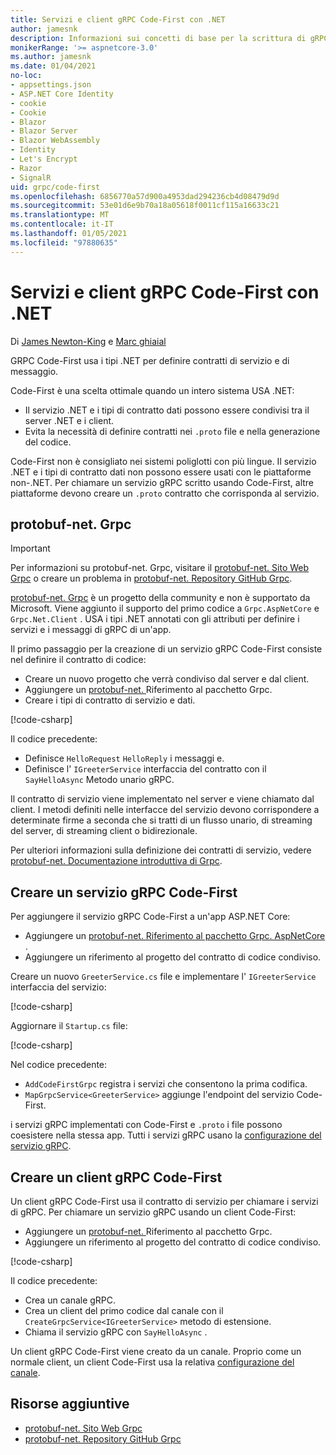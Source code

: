```yaml
---
title: Servizi e client gRPC Code-First con .NET
author: jamesnk
description: Informazioni sui concetti di base per la scrittura di gRPC Code-First con .NET.
monikerRange: '>= aspnetcore-3.0'
ms.author: jamesnk
ms.date: 01/04/2021
no-loc:
- appsettings.json
- ASP.NET Core Identity
- cookie
- Cookie
- Blazor
- Blazor Server
- Blazor WebAssembly
- Identity
- Let's Encrypt
- Razor
- SignalR
uid: grpc/code-first
ms.openlocfilehash: 6856770a57d900a4953dad294236cb4d08479d9d
ms.sourcegitcommit: 53e01d6e9b70a18a05618f0011cf115a16633c21
ms.translationtype: MT
ms.contentlocale: it-IT
ms.lasthandoff: 01/05/2021
ms.locfileid: "97880635"
---
```

# <a name="code-first-grpc-services-and-clients-with-net"></a>Servizi e client gRPC Code-First con .NET

Di [James Newton-King](https://twitter.com/jamesnk) e [Marc ghiaial](https://twitter.com/marcgravell)

GRPC Code-First usa i tipi .NET per definire contratti di servizio e di messaggio.

Code-First è una scelta ottimale quando un intero sistema USA .NET:

* Il servizio .NET e i tipi di contratto dati possono essere condivisi tra il server .NET e i client.
* Evita la necessità di definire contratti nei `.proto` file e nella generazione del codice.

Code-First non è consigliato nei sistemi poliglotti con più lingue. Il servizio .NET e i tipi di contratto dati non possono essere usati con le piattaforme non-.NET. Per chiamare un servizio gRPC scritto usando Code-First, altre piattaforme devono creare un `.proto` contratto che corrisponda al servizio.

## <a name="protobuf-netgrpc"></a>protobuf-net. Grpc

> [!IMPORTANT]
> Per informazioni su protobuf-net. Grpc, visitare il [protobuf-net. Sito Web Grpc](https://protobuf-net.github.io/protobuf-net.Grpc/) o creare un problema in [protobuf-net. Repository GitHub Grpc](https://github.com/protobuf-net/protobuf-net.Grpc).

[protobuf-net. Grpc](https://protobuf-net.github.io/protobuf-net.Grpc/) è un progetto della community e non è supportato da Microsoft. Viene aggiunto il supporto del primo codice a `Grpc.AspNetCore` e `Grpc.Net.Client` . USA i tipi .NET annotati con gli attributi per definire i servizi e i messaggi di gRPC di un'app.

Il primo passaggio per la creazione di un servizio gRPC Code-First consiste nel definire il contratto di codice:

* Creare un nuovo progetto che verrà condiviso dal server e dal client.
* Aggiungere un [protobuf-net. ](https://www.nuget.org/packages/protobuf-net.Grpc) Riferimento al pacchetto Grpc.
* Creare i tipi di contratto di servizio e dati.

[!code-csharp[](code-first/Contracts.cs)]

Il codice precedente:

* Definisce `HelloRequest` `HelloReply` i messaggi e.
* Definisce l' `IGreeterService` interfaccia del contratto con il `SayHelloAsync` Metodo unario gRPC.

Il contratto di servizio viene implementato nel server e viene chiamato dal client. I metodi definiti nelle interfacce del servizio devono corrispondere a determinate firme a seconda che si tratti di un flusso unario, di streaming del server, di streaming client o bidirezionale.

Per ulteriori informazioni sulla definizione dei contratti di servizio, vedere [protobuf-net. Documentazione introduttiva di Grpc](https://protobuf-net.github.io/protobuf-net.Grpc/gettingstarted).

## <a name="create-a-code-first-grpc-service"></a>Creare un servizio gRPC Code-First

Per aggiungere il servizio gRPC Code-First a un'app ASP.NET Core:

* Aggiungere un [protobuf-net. Riferimento al pacchetto Grpc. AspNetCore](https://www.nuget.org/packages/protobuf-net.Grpc.AspNetCore) .
* Aggiungere un riferimento al progetto del contratto di codice condiviso.

Creare un nuovo `GreeterService.cs` file e implementare l' `IGreeterService` interfaccia del servizio:

[!code-csharp[](code-first/GreeterService.cs?highlight=1)]

Aggiornare il `Startup.cs` file:

[!code-csharp[](code-first/Startup.cs?highlight=3,17)]

Nel codice precedente:

* `AddCodeFirstGrpc` registra i servizi che consentono la prima codifica.
* `MapGrpcService<GreeterService>` aggiunge l'endpoint del servizio Code-First.

i servizi gRPC implementati con Code-First e `.proto` i file possono coesistere nella stessa app. Tutti i servizi gRPC usano la [configurazione del servizio gRPC](xref:grpc/configuration#configure-services-options).

## <a name="create-a-code-first-grpc-client"></a>Creare un client gRPC Code-First

Un client gRPC Code-First usa il contratto di servizio per chiamare i servizi di gRPC. Per chiamare un servizio gRPC usando un client Code-First:

* Aggiungere un [protobuf-net. ](https://www.nuget.org/packages/protobuf-net.Grpc) Riferimento al pacchetto Grpc.
* Aggiungere un riferimento al progetto del contratto di codice condiviso.

[!code-csharp[](code-first/Program.cs?highlight=2,4-5)]

Il codice precedente:

* Crea un canale gRPC.
* Crea un client del primo codice dal canale con il `CreateGrpcService<IGreeterService>` metodo di estensione.
* Chiama il servizio gRPC con `SayHelloAsync` .

Un client gRPC Code-First viene creato da un canale. Proprio come un normale client, un client Code-First usa la relativa [configurazione del canale](xref:grpc/configuration#configure-client-options).

## <a name="additional-resources"></a>Risorse aggiuntive

* [protobuf-net. Sito Web Grpc](https://protobuf-net.github.io/protobuf-net.Grpc/)
* [protobuf-net. Repository GitHub Grpc](https://github.com/protobuf-net/protobuf-net.Grpc)

